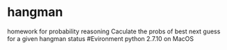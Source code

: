 # hangman
homework for probability reasoning
Caculate the probs of best next guess for a given hangman status
#Evironment
python 2.7.10 on MacOS
